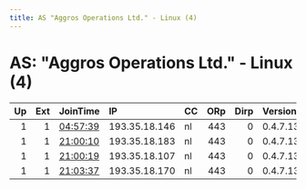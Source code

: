 ```yaml
---
title: AS "Aggros Operations Ltd." - Linux (4)
---
```


# AS: "Aggros Operations Ltd." - Linux (4)

|   Up |   Ext | JoinTime                                                                                              | IP            | CC   |   ORp |   Dirp | Version   | Contact       | Nickname   |   eFamMembers |
|-----:|------:|:------------------------------------------------------------------------------------------------------|:--------------|:-----|------:|-------:|:----------|:--------------|:-----------|--------------:|
|    1 |     1 | [04:57:39](https://nusenu.github.io/OrNetStats/w/relay/AE5A1F018700E1A169C609F546849386F804A147.html) | 193.35.18.146 | nl   |   443 |      0 | 0.4.7.13  | tor@woodie.cf | woodiepf1  |             4 |
|    1 |     1 | [21:00:10](https://nusenu.github.io/OrNetStats/w/relay/49DE6C83A82B4B45C7B1249DA5CB9EDCB5A71D21.html) | 193.35.18.183 | nl   |   443 |      0 | 0.4.7.13  | tor@woodie.cf | woodiepf3  |             4 |
|    1 |     1 | [21:00:19](https://nusenu.github.io/OrNetStats/w/relay/9C488F7112C07858AE4E7FBC63C5867649A80645.html) | 193.35.18.107 | nl   |   443 |      0 | 0.4.7.13  | tor@woodie.cf | woodiepf4  |             4 |
|    1 |     1 | [21:03:37](https://nusenu.github.io/OrNetStats/w/relay/88CDED3BA2E219FF7D69EBA154F047111040271E.html) | 193.35.18.170 | nl   |   443 |      0 | 0.4.7.13  | tor@woodie.cf | woodiepf2  |             4 |
